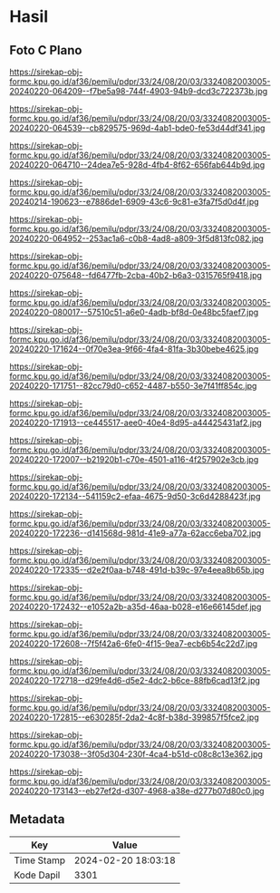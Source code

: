 # Hasil

## Foto C Plano

https://sirekap-obj-formc.kpu.go.id/af36/pemilu/pdpr/33/24/08/20/03/3324082003005-20240220-064209--f7be5a98-744f-4903-94b9-dcd3c722373b.jpg

https://sirekap-obj-formc.kpu.go.id/af36/pemilu/pdpr/33/24/08/20/03/3324082003005-20240220-064539--cb829575-969d-4ab1-bde0-fe53d44df341.jpg

https://sirekap-obj-formc.kpu.go.id/af36/pemilu/pdpr/33/24/08/20/03/3324082003005-20240220-064710--24dea7e5-928d-4fb4-8f62-656fab644b9d.jpg

https://sirekap-obj-formc.kpu.go.id/af36/pemilu/pdpr/33/24/08/20/03/3324082003005-20240214-190623--e7886de1-6909-43c6-9c81-e3fa7f5d0d4f.jpg

https://sirekap-obj-formc.kpu.go.id/af36/pemilu/pdpr/33/24/08/20/03/3324082003005-20240220-064952--253ac1a6-c0b8-4ad8-a809-3f5d813fc082.jpg

https://sirekap-obj-formc.kpu.go.id/af36/pemilu/pdpr/33/24/08/20/03/3324082003005-20240220-075648--fd6477fb-2cba-40b2-b6a3-0315765f9418.jpg

https://sirekap-obj-formc.kpu.go.id/af36/pemilu/pdpr/33/24/08/20/03/3324082003005-20240220-080017--57510c51-a6e0-4adb-bf8d-0e48bc5faef7.jpg

https://sirekap-obj-formc.kpu.go.id/af36/pemilu/pdpr/33/24/08/20/03/3324082003005-20240220-171624--0f70e3ea-9f66-4fa4-81fa-3b30bebe4625.jpg

https://sirekap-obj-formc.kpu.go.id/af36/pemilu/pdpr/33/24/08/20/03/3324082003005-20240220-171751--82cc79d0-c652-4487-b550-3e7f41ff854c.jpg

https://sirekap-obj-formc.kpu.go.id/af36/pemilu/pdpr/33/24/08/20/03/3324082003005-20240220-171913--ce445517-aee0-40e4-8d95-a44425431af2.jpg

https://sirekap-obj-formc.kpu.go.id/af36/pemilu/pdpr/33/24/08/20/03/3324082003005-20240220-172007--b21920b1-c70e-4501-a116-4f257902e3cb.jpg

https://sirekap-obj-formc.kpu.go.id/af36/pemilu/pdpr/33/24/08/20/03/3324082003005-20240220-172134--541159c2-efaa-4675-9d50-3c6d4288423f.jpg

https://sirekap-obj-formc.kpu.go.id/af36/pemilu/pdpr/33/24/08/20/03/3324082003005-20240220-172236--d141568d-981d-41e9-a77a-62acc6eba702.jpg

https://sirekap-obj-formc.kpu.go.id/af36/pemilu/pdpr/33/24/08/20/03/3324082003005-20240220-172335--d2e2f0aa-b748-491d-b39c-97e4eea8b65b.jpg

https://sirekap-obj-formc.kpu.go.id/af36/pemilu/pdpr/33/24/08/20/03/3324082003005-20240220-172432--e1052a2b-a35d-46aa-b028-e16e66145def.jpg

https://sirekap-obj-formc.kpu.go.id/af36/pemilu/pdpr/33/24/08/20/03/3324082003005-20240220-172608--7f5f42a6-6fe0-4f15-9ea7-ecb6b54c22d7.jpg

https://sirekap-obj-formc.kpu.go.id/af36/pemilu/pdpr/33/24/08/20/03/3324082003005-20240220-172718--d29fe4d6-d5e2-4dc2-b6ce-88fb6cad13f2.jpg

https://sirekap-obj-formc.kpu.go.id/af36/pemilu/pdpr/33/24/08/20/03/3324082003005-20240220-172815--e630285f-2da2-4c8f-b38d-399857f5fce2.jpg

https://sirekap-obj-formc.kpu.go.id/af36/pemilu/pdpr/33/24/08/20/03/3324082003005-20240220-173038--3f05d304-230f-4ca4-b51d-c08c8c13e362.jpg

https://sirekap-obj-formc.kpu.go.id/af36/pemilu/pdpr/33/24/08/20/03/3324082003005-20240220-173143--eb27ef2d-d307-4968-a38e-d277b07d80c0.jpg


## Metadata

| Key        | Value               |
| ---------- | ------------------- |
| Time Stamp | 2024-02-20 18:03:18 |
| Kode Dapil | 3301                |



